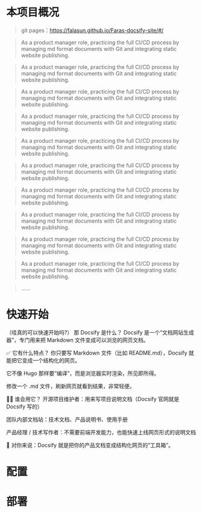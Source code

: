 # 本项目概况     

> git pages：https://falasun.github.io/Faras-docsify-site/#/


> As a product manager role, practicing the full CI/CD process by managing md format documents with Git and integrating static website publishing.  


> As a product manager role, practicing the full CI/CD process by managing md format documents with Git and integrating static website publishing.  


> As a product manager role, practicing the full CI/CD process by managing md format documents with Git and integrating static website publishing.  


> As a product manager role, practicing the full CI/CD process by managing md format documents with Git and integrating static website publishing.  


> As a product manager role, practicing the full CI/CD process by managing md format documents with Git and integrating static website publishing.  


> As a product manager role, practicing the full CI/CD process by managing md format documents with Git and integrating static website publishing.  


> As a product manager role, practicing the full CI/CD process by managing md format documents with Git and integrating static website publishing.  


> As a product manager role, practicing the full CI/CD process by managing md format documents with Git and integrating static website publishing.  


> As a product manager role, practicing the full CI/CD process by managing md format documents with Git and integrating static website publishing.  


> As a product manager role, practicing the full CI/CD process by managing md format documents with Git and integrating static website publishing.  


> ……


# 快速开始
（哇真的可以快速开始吗?）
 那 Docsify 是什么？
Docsify 是一个“文档网站生成器”，专门用来把 Markdown 文件变成可以浏览的网页文档。

✅ 它有什么特点？
你只要写 Markdown 文件（比如 README.md），Docsify 就能把它变成一个结构化的网页。

它不像 Hugo 那样要“编译”，而是浏览器实时渲染，所见即所得。

修改一个 .md 文件，刷新网页就看到结果，非常轻便。

👩‍💼 谁会用它？
开源项目维护者：用来写项目说明文档（Docsify 官网就是 Docsify 写的）

团队内部文档站：技术文档、产品说明书、使用手册

产品经理 / 技术写作者：不需要前端开发能力，也能快速上线网页形式的说明文档

🧩 对你来说：Docsify 就是把你的产品文档变成结构化网页的“工具箱”。

# 配置

# 部署